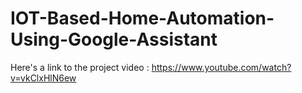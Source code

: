 # IOT-Based-Home-Automation-Using-Google-Assistant

Here's a link to the project video : https://www.youtube.com/watch?v=vkClxHlN6ew 
